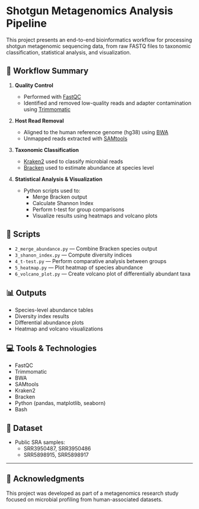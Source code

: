 # Shotgun Metagenomics Analysis Pipeline

This project presents an end-to-end bioinformatics workflow for processing shotgun metagenomic sequencing data, from raw FASTQ files to taxonomic classification, statistical analysis, and visualization.

## 🧪 Workflow Summary

1. **Quality Control**
   - Performed with [FastQC](https://www.bioinformatics.babraham.ac.uk/projects/fastqc/)
   - Identified and removed low-quality reads and adapter contamination using [Trimmomatic](http://www.usadellab.org/cms/?page=trimmomatic)

2. **Host Read Removal**
   - Aligned to the human reference genome (hg38) using [BWA](http://bio-bwa.sourceforge.net/)
   - Unmapped reads extracted with [SAMtools](http://www.htslib.org/)

3. **Taxonomic Classification**
   - [Kraken2](https://ccb.jhu.edu/software/kraken2/) used to classify microbial reads
   - [Bracken](https://ccb.jhu.edu/software/bracken/) used to estimate abundance at species level

4. **Statistical Analysis & Visualization**
   - Python scripts used to:
     - Merge Bracken output
     - Calculate Shannon Index
     - Perform t-test for group comparisons
     - Visualize results using heatmaps and volcano plots

## 📂 Scripts

- `2_merge_abundance.py` — Combine Bracken species output
- `3_shanon_index.py` — Compute diversity indices
- `4_t-test.py` — Perform comparative analysis between groups
- `5_heatmap.py` — Plot heatmap of species abundance
- `6_volcano_plot.py` — Create volcano plot of differentially abundant taxa

## 📊 Outputs

- Species-level abundance tables
- Diversity index results
- Differential abundance plots
- Heatmap and volcano visualizations

## 💻 Tools & Technologies

- FastQC
- Trimmomatic
- BWA
- SAMtools
- Kraken2
- Bracken
- Python (pandas, matplotlib, seaborn)
- Bash

## 📎 Dataset

- Public SRA samples:
  - SRR3950487, SRR3950486
  - SRR5898915, SRR5898917

---

## 🤝 Acknowledgments

This project was developed as part of a metagenomics research study focused on microbial profiling from human-associated datasets.
